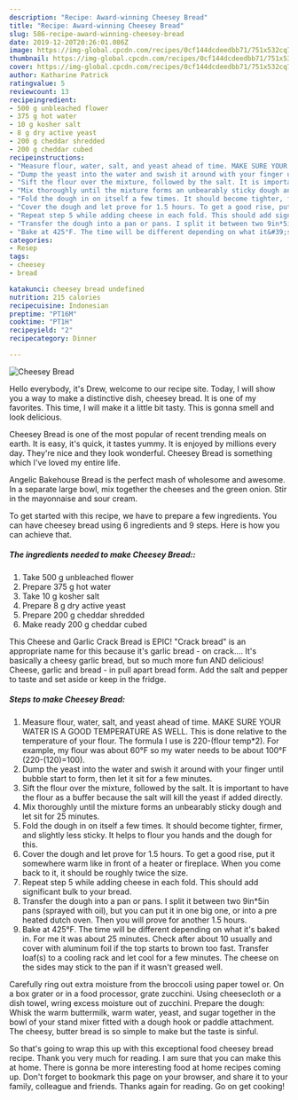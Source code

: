 ```yaml
---
description: "Recipe: Award-winning Cheesey Bread"
title: "Recipe: Award-winning Cheesey Bread"
slug: 586-recipe-award-winning-cheesey-bread
date: 2019-12-20T20:26:01.086Z
image: https://img-global.cpcdn.com/recipes/0cf144dcdeedbb71/751x532cq70/cheesey-bread-recipe-main-photo.jpg
thumbnail: https://img-global.cpcdn.com/recipes/0cf144dcdeedbb71/751x532cq70/cheesey-bread-recipe-main-photo.jpg
cover: https://img-global.cpcdn.com/recipes/0cf144dcdeedbb71/751x532cq70/cheesey-bread-recipe-main-photo.jpg
author: Katharine Patrick
ratingvalue: 5
reviewcount: 13
recipeingredient:
- 500 g unbleached flower
- 375 g hot water
- 10 g kosher salt
- 8 g dry active yeast
- 200 g cheddar shredded
- 200 g cheddar cubed
recipeinstructions:
- "Measure flour, water, salt, and yeast ahead of time. MAKE SURE YOUR WATER IS A GOOD TEMPERATURE AS WELL. This is done relative to the temperature of your flour. The formula I use is 220-(flour temp*2). For example, my flour was about 60°F so my water needs to be about 100°F (220-(120)=100)."
- "Dump the yeast into the water and swish it around with your finger until bubble start to form, then let it sit for a few minutes."
- "Sift the flour over the mixture, followed by the salt. It is important to have the flour as a buffer because the salt will kill the yeast if added directly."
- "Mix thoroughly until the mixture forms an unbearably sticky dough and let sit for 25 minutes."
- "Fold the dough in on itself a few times. It should become tighter, firmer, and slightly less sticky. It helps to flour you hands and the dough for this."
- "Cover the dough and let prove for 1.5 hours. To get a good rise, put it somewhere warm like in front of a heater or fireplace. When you come back to it, it should be roughly twice the size."
- "Repeat step 5 while adding cheese in each fold. This should add significant bulk to your bread."
- "Transfer the dough into a pan or pans. I split it between two 9in*5in pans (sprayed with oil), but you can put it in one big one, or into a pre heated dutch oven. Then you will prove for another 1.5 hours."
- "Bake at 425°F. The time will be different depending on what it&#39;s baked in. For me it was about 25 minutes. Check after about 10 usually and cover with aluminum foil if the top starts to brown too fast. Transfer loaf(s) to a cooling rack and let cool for a few minutes. The cheese on the sides may stick to the pan if it wasn&#39;t greased well."
categories:
- Resep
tags:
- cheesey
- bread

katakunci: cheesey bread undefined
nutrition: 215 calories
recipecuisine: Indonesian
preptime: "PT16M"
cooktime: "PT1H"
recipeyield: "2"
recipecategory: Dinner

---
```



![Cheesey Bread](https://img-global.cpcdn.com/recipes/0cf144dcdeedbb71/751x532cq70/cheesey-bread-recipe-main-photo.jpg)

Hello everybody, it's Drew, welcome to our recipe site. Today, I will show you a way to make a distinctive dish, cheesey bread. It is one of my favorites. This time, I will make it a little bit tasty. This is gonna smell and look delicious.

Cheesey Bread is one of the most popular of recent trending meals on earth. It is easy, it's quick, it tastes yummy. It is enjoyed by millions every day. They're nice and they look wonderful. Cheesey Bread is something which I've loved my entire life.

Angelic Bakehouse Bread is the perfect mash of wholesome and awesome. In a separate large bowl, mix together the cheeses and the green onion. Stir in the mayonnaise and sour cream.


To get started with this recipe, we have to prepare a few ingredients. You can have cheesey bread using 6 ingredients and 9 steps. Here is how you can achieve that.

##### The ingredients needed to make Cheesey Bread::

1. Take 500 g unbleached flower
1. Prepare 375 g hot water
1. Take 10 g kosher salt
1. Prepare 8 g dry active yeast
1. Prepare 200 g cheddar shredded
1. Make ready 200 g cheddar cubed


This Cheese and Garlic Crack Bread is EPIC! &#34;Crack bread&#34; is an appropriate name for this because it&#39;s garlic bread - on crack…. It&#39;s basically a cheesy garlic bread, but so much more fun AND delicious! Cheese, garlic and bread - in pull apart bread form. Add the salt and pepper to taste and set aside or keep in the fridge. 

##### Steps to make Cheesey Bread:

1. Measure flour, water, salt, and yeast ahead of time. MAKE SURE YOUR WATER IS A GOOD TEMPERATURE AS WELL. This is done relative to the temperature of your flour. The formula I use is 220-(flour temp*2). For example, my flour was about 60°F so my water needs to be about 100°F (220-(120)=100).
1. Dump the yeast into the water and swish it around with your finger until bubble start to form, then let it sit for a few minutes.
1. Sift the flour over the mixture, followed by the salt. It is important to have the flour as a buffer because the salt will kill the yeast if added directly.
1. Mix thoroughly until the mixture forms an unbearably sticky dough and let sit for 25 minutes.
1. Fold the dough in on itself a few times. It should become tighter, firmer, and slightly less sticky. It helps to flour you hands and the dough for this.
1. Cover the dough and let prove for 1.5 hours. To get a good rise, put it somewhere warm like in front of a heater or fireplace. When you come back to it, it should be roughly twice the size.
1. Repeat step 5 while adding cheese in each fold. This should add significant bulk to your bread.
1. Transfer the dough into a pan or pans. I split it between two 9in*5in pans (sprayed with oil), but you can put it in one big one, or into a pre heated dutch oven. Then you will prove for another 1.5 hours.
1. Bake at 425°F. The time will be different depending on what it&#39;s baked in. For me it was about 25 minutes. Check after about 10 usually and cover with aluminum foil if the top starts to brown too fast. Transfer loaf(s) to a cooling rack and let cool for a few minutes. The cheese on the sides may stick to the pan if it wasn&#39;t greased well.


Carefully ring out extra moisture from the broccoli using paper towel or. On a box grater or in a food processor, grate zucchini. Using cheesecloth or a dish towel, wring excess moisture out of zucchini. Prepare the dough: Whisk the warm buttermilk, warm water, yeast, and sugar together in the bowl of your stand mixer fitted with a dough hook or paddle attachment. The cheesy, butter bread is so simple to make but the taste is sinful. 

So that's going to wrap this up with this exceptional food cheesey bread recipe. Thank you very much for reading. I am sure that you can make this at home. There is gonna be more interesting food at home recipes coming up. Don't forget to bookmark this page on your browser, and share it to your family, colleague and friends. Thanks again for reading. Go on get cooking!
